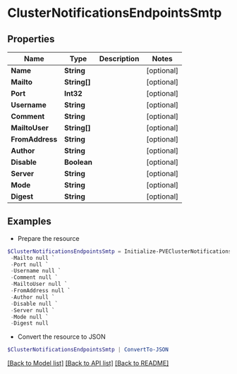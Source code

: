 # ClusterNotificationsEndpointsSmtp
## Properties

Name | Type | Description | Notes
------------ | ------------- | ------------- | -------------
**Name** | **String** |  | [optional] 
**Mailto** | **String[]** |  | [optional] 
**Port** | **Int32** |  | [optional] 
**Username** | **String** |  | [optional] 
**Comment** | **String** |  | [optional] 
**MailtoUser** | **String[]** |  | [optional] 
**FromAddress** | **String** |  | [optional] 
**Author** | **String** |  | [optional] 
**Disable** | **Boolean** |  | [optional] 
**Server** | **String** |  | [optional] 
**Mode** | **String** |  | [optional] 
**Digest** | **String** |  | [optional] 

## Examples

- Prepare the resource
```powershell
$ClusterNotificationsEndpointsSmtp = Initialize-PVEClusterNotificationsEndpointsSmtp  -Name null `
 -Mailto null `
 -Port null `
 -Username null `
 -Comment null `
 -MailtoUser null `
 -FromAddress null `
 -Author null `
 -Disable null `
 -Server null `
 -Mode null `
 -Digest null
```

- Convert the resource to JSON
```powershell
$ClusterNotificationsEndpointsSmtp | ConvertTo-JSON
```

[[Back to Model list]](../README.md#documentation-for-models) [[Back to API list]](../README.md#documentation-for-api-endpoints) [[Back to README]](../README.md)

